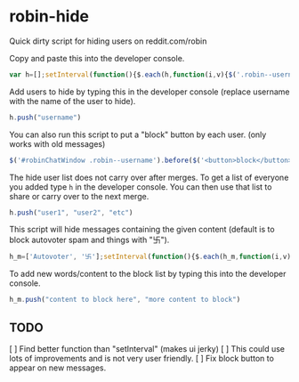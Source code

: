 # robin-hide
Quick dirty script for hiding users on reddit.com/robin

Copy and paste this into the developer console.

```javascript
var h=[];setInterval(function(){$.each(h,function(i,v){$('.robin--username:contains('+v+')').parent().remove();});},100);
```

Add users to hide by typing this in the developer console (replace username with the name of the user to hide).

```javascript
h.push("username")
```

You can also run this script to put a "block" button by each user. (only works with old messages)
```javascript
$('#robinChatWindow .robin--username').before($('<button>block</button>').click(function(){h.push($(this).siblings('.robin--username').text())}));
```

The hide user list does not carry over after merges. To get a list of everyone you added type `h` in the developer console. You can then use that list to share or carry over to the next merge.

```javascript
h.push("user1", "user2", "etc")
```

This script will hide messages containing the given content (default is to block autovoter spam and things with "卐").

```javascript
h_m=['Autovoter', '卐'];setInterval(function(){$.each(h_m,function(i,v){$(".robin-message--message:contains("+v+")").parent().remove()}},100)
```

To add new words/content to the block list by typing this into the developer console.

```javascript
h_m.push("content to block here", "more content to block")
```

## TODO

[ ] Find better function than "setInterval" (makes ui jerky)
[ ] This could use lots of improvements and is not very user friendly. 
[ ] Fix block button to appear on new messages.
